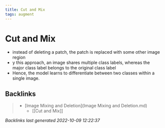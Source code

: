 ```yaml
---
title: Cut and Mix
tags: augment
---
```


# Cut and Mix
- instead of deleting a patch, the patch is replaced with some other image region
- y this approach, an image shares multiple class labels, whereas the major class label belongs to the original class label
- Hence, the model learns to differentiate between two classes within a single image.

## Backlinks

> - [Image Mixing and Deletion](Image Mixing and Deletion.md)
>   - [[Cut and Mix]]

_Backlinks last generated 2022-10-09 12:22:37_
